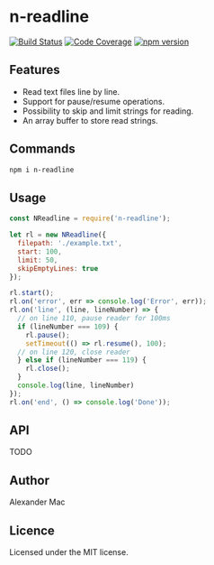 # n-readline

[![Build Status](https://travis-ci.org/AlexanderMac/n-readline.svg?branch=master)](https://travis-ci.org/AlexanderMac/n-readline)
[![Code Coverage](https://codecov.io/gh/AlexanderMac/n-readline/branch/master/graph/badge.svg)](https://codecov.io/gh/AlexanderMac/n-readline)
[![npm version](https://badge.fury.io/js/n-readline.svg)](https://badge.fury.io/js/n-readline)

## Features
- Read text files line by line.
- Support for pause/resume operations.
- Possibility to skip and limit strings for reading.
- An array buffer to store read strings.

## Commands
```sh
npm i n-readline
```

## Usage
```js
const NReadline = require('n-readline');

let rl = new NReadline({
  filepath: './example.txt',
  start: 100,
  limit: 50,
  skipEmptyLines: true
});

rl.start();
rl.on('error', err => console.log('Error', err));
rl.on('line', (line, lineNumber) => {
  // on line 110, pause reader for 100ms
  if (lineNumber === 109) {
    rl.pause();
    setTimeout(() => rl.resume(), 100);
  // on line 120, close reader
  } else if (lineNumber === 119) {
    rl.close();
  }
  console.log(line, lineNumber)
});
rl.on('end', () => console.log('Done'));
```

## API
TODO

## Author
Alexander Mac

## Licence
Licensed under the MIT license.
